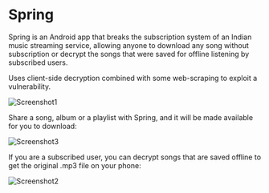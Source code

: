 # Spring

Spring is an Android app that breaks the subscription system of an Indian music streaming service, allowing anyone to download any song without subscription or decrypt the songs that were saved for offline listening by subscribed users.

Uses client-side decryption combined with some web-scraping to exploit a vulnerability.   

![Screenshot1](https://user-images.githubusercontent.com/25904133/58053023-abb9df80-7b56-11e9-9934-bc78b4571c55.png)

Share a song, album or a playlist with Spring, and it will be made available for you to download:

![Screenshot3](https://user-images.githubusercontent.com/25904133/58053322-795cb200-7b57-11e9-86ed-392db94d0fdb.png)

If you are a subscribed user, you can decrypt songs that are saved offline to get the original .mp3 file on your phone:

![Screenshot2](https://user-images.githubusercontent.com/25904133/58052936-68f80780-7b56-11e9-9dfb-2b1fe35f5c3f.png)

